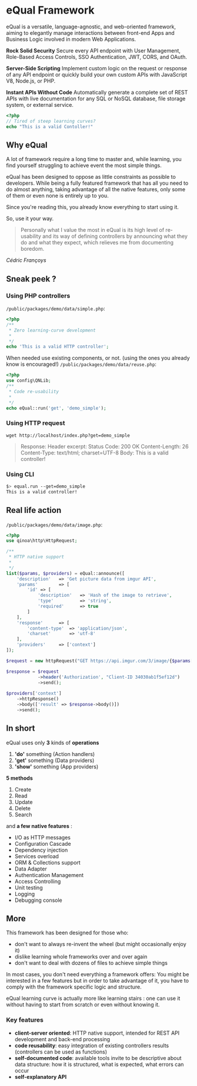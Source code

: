 # eQual Framework

eQual is a versatile, language-agnostic, and web-oriented framework, aiming to elegantly manage interactions between front-end Apps and Business Logic involved in modern Web Applications.



**Rock Solid Security**
	Secure every API endpoint with User Management, Role-Based Access Controls, SSO Authentication, JWT, CORS, and OAuth.

**Server-Side Scripting**
	Implement custom logic on the request or response of any API endpoint or quickly build your own custom APIs with JavaScript V8, Node.js, or PHP.

**Instant APIs Without Code**
	Automatically generate a complete set of REST APIs with live documentation for any SQL or NoSQL database, file storage system, or external service.



```php
<?php
// Tired of steep learning curves?
echo "This is a valid Contoller!"
```



## Why eQual

A lot of framework require a long time to master and, while learning, you find yourself struggling to achieve event the most simple things.



eQual has been designed to oppose as little constraints as possible to developers. While being a fully featured framework that has all you need to do almost anything, taking advantage of all the native features, only some of them or even none is entirely up to you.



Since you're reading this, you already know everything to start using it.

So, use it your way.



> Personally what I value the most in eQual is its high level of re-usability and its way of defining controllers by announcing what they do and what they expect, which relieves me from documenting boredom.

*Cédric Françoys*




## Sneak peek ?

### Using PHP controllers
`/public/packages/demo/data/simple.php`:

```php
<?php
/**
 * Zero learning-curve development
 *
 */
echo 'This is a valid HTTP controller';
```

When needed use existing components, or not. (using the ones you already know is encouraged!)
`/public/packages/demo/data/reuse.php`:
```php
<?php
use config\QNLib;
/**
 * Code re-usability
 *
 */
echo eQual::run('get', 'demo_simple');
```

### Using HTTP request
`wget http://localhost/index.php?get=demo_simple`

> Response:
> Header excerpt:
> Status Code: 200 OK
> Content-Length: 26
> Content-Type: text/html; charset=UTF-8
> Body:
> This is a valid controller!

### Using CLI
```bash
$> equal.run --get=demo_simple
This is a valid controller!
```


## Real life action
`/public/packages/demo/data/image.php`:

```php
<?php
use qinoa\http\HttpRequest;

/**
 * HTTP native support
 *
 */
list($params, $providers) = eQual::announce([
    'description'   => 'Get picture data from imgur API',
    'params'        => [
        'id' => [
            'description'   => 'Hash of the image to retrieve',
            'type'          => 'string',
            'required'      => true
        ]
    ],
    'response'      => [
        'content-type'  => 'application/json',
        'charset'       => 'utf-8'
    ],
    'providers'     => ['context']
]);

$request = new httpRequest("GET https://api.imgur.com/3/image/{$params['id']}");

$response = $request
            ->header('Authorization', "Client-ID 34030ab1f5ef12d")
            ->send();
            
$providers['context']
    ->httpResponse()
    ->body(['result' => $response->body()])
    ->send();
```



## In short

eQual uses only **3** kinds of **operations** 

1.  **'do'** something (Action handlers)
2.  **'get'** something (Data providers)
3.  **'show'** something (App providers)

**5 methods**

1. Create 
2. Read
3. Update
4. Delete
5. Search

and **a few native features** : 

* I/O as HTTP messages 
* Configuration Cascade 
* Dependency injection
* Services overload
* ORM & Collections support
* Data Adapter
* Authentication Management
* Access Controlling
* Unit testing
* Logging
* Debugging console



## More


This framework has been designed for those who:
* don't want to always re-invent the wheel (but might occasionally enjoy it)
* dislike learning whole frameworks over and over again
* don't want to deal with dozens of files to achieve simple things


In most cases, you don't need everything a framework offers: You might be interested in a few features but in order to take advantage of it, you have to comply with the framework specific logic and structure.


eQual learning curve is actually more like learning stairs : one can use it without having to start from scratch or even without knowing it.



### Key features

* **client-server oriented**: HTTP native support, intended for REST API development and back-end processing
* **code reusability**: easy integration of existing controllers results (controllers can be used as functions)
* **self-documented code**: available tools invite to be descriptive about data structure: how it is structured, what is expected, what errors can occur
* **self-explanatory API**

